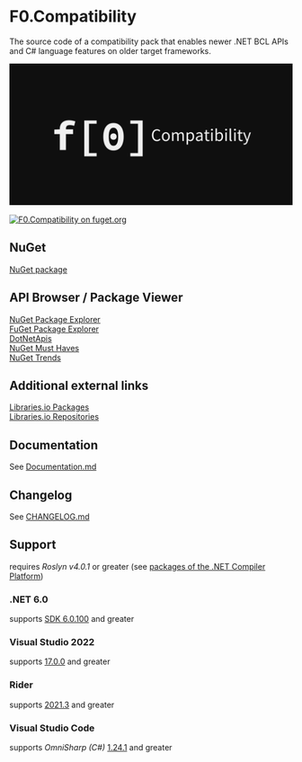 # F0.Compatibility
The source code of a compatibility pack that enables newer .NET BCL APIs and C# language features on older target frameworks.

![F0.Compatibility](https://raw.githubusercontent.com/Flash0ver/F0/master/Branding/GitHub/F0.Compatibility.png)

[![F0.Compatibility on fuget.org](https://www.fuget.org/packages/F0.Compatibility/badge.svg)](https://www.fuget.org/packages/F0.Compatibility)

## NuGet
[NuGet package](https://www.nuget.org/packages/F0.Compatibility/)

## API Browser / Package Viewer
[NuGet Package Explorer](https://nuget.info/packages/F0.Compatibility)\
[FuGet Package Explorer](https://www.fuget.org/packages/F0.Compatibility)\
[DotNetApis](http://dotnetapis.com/pkg/F0.Compatibility)\
[NuGet Must Haves](https://nugetmusthaves.com/Package/F0.Compatibility)\
[NuGet Trends](https://nugettrends.com/packages?months=12&ids=F0.Compatibility)

## Additional external links
[Libraries.io Packages](https://libraries.io/nuget/F0.Compatibility)\
[Libraries.io Repositories](https://libraries.io/github/Flash0ver/F0.Compatibility)

## Documentation
See [Documentation.md](./Documentation.md)

## Changelog
See [CHANGELOG.md](./CHANGELOG.md)

## Support
requires _Roslyn v4.0.1_ or greater (see [packages of the .NET Compiler Platform](https://github.com/dotnet/roslyn/blob/main/docs/wiki/NuGet-packages.md))
### .NET 6.0
supports [SDK 6.0.100](https://github.com/dotnet/core/blob/main/release-notes/6.0/6.0.0/6.0.0.md) and greater
### Visual Studio 2022
supports [17.0.0](https://docs.microsoft.com/en-us/visualstudio/releases/2022/release-notes-v17.0) and greater
### Rider
supports [2021.3](https://www.jetbrains.com/rider/whatsnew/2021-3/) and greater
### Visual Studio Code
supports _OmniSharp (C#)_ [1.24.1](https://github.com/OmniSharp/omnisharp-vscode/releases/tag/v1.24.1) and greater
